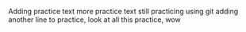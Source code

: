 Adding practice text
more practice text
still practicing using git
adding another line to practice, look at all this practice, wow